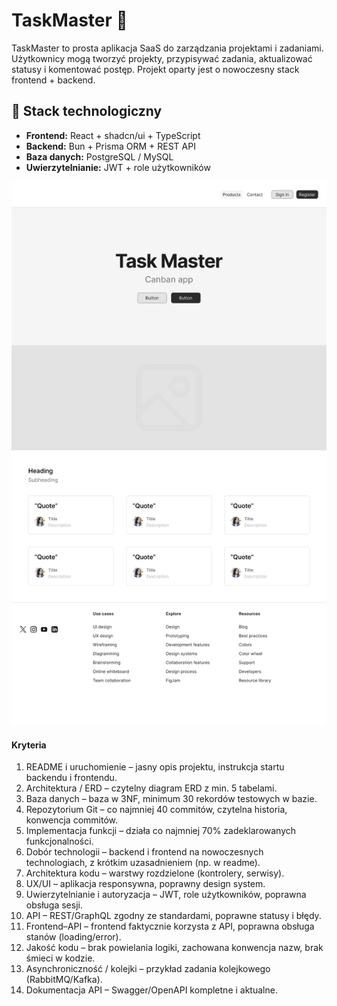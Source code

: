 # TaskMaster 🧩

TaskMaster to prosta aplikacja SaaS do zarządzania projektami i zadaniami. Użytkownicy mogą tworzyć projekty, przypisywać zadania, aktualizować statusy i komentować postęp. Projekt oparty jest o nowoczesny stack frontend + backend.

## 🔧 Stack technologiczny

- **Frontend:** React + shadcn/ui + TypeScript
- **Backend:** Bun + Prisma ORM + REST API
- **Baza danych:** PostgreSQL / MySQL
- **Uwierzytelnianie:** JWT + role użytkowników

![Homepage](./homepage.png)

#### Kryteria

1. README i uruchomienie – jasny opis projektu, instrukcja startu backendu i frontendu.
2. Architektura / ERD – czytelny diagram ERD z min. 5 tabelami.
3. Baza danych – baza w 3NF, minimum 30 rekordów testowych w bazie.
4. Repozytorium Git – co najmniej 40 commitów, czytelna historia, konwencja commitów.
5. Implementacja funkcji – działa co najmniej 70% zadeklarowanych funkcjonalności.
6. Dobór technologii – backend i frontend na nowoczesnych technologiach, z krótkim
   uzasadnieniem (np. w readme).
7. Architektura kodu – warstwy rozdzielone (kontrolery, serwisy).
8. UX/UI – aplikacja responsywna, poprawny design system.
9. Uwierzytelnianie i autoryzacja – JWT, role użytkowników, poprawna obsługa sesji.
10. API – REST/GraphQL zgodny ze standardami, poprawne statusy i błędy.
11. Frontend–API – frontend faktycznie korzysta z API, poprawna obsługa stanów (loading/error).
12. Jakość kodu – brak powielania logiki, zachowana konwencja nazw, brak śmieci w kodzie.
13. Asynchroniczność / kolejki – przykład zadania kolejkowego (RabbitMQ/Kafka).
14. Dokumentacja API – Swagger/OpenAPI kompletne i aktualne.
